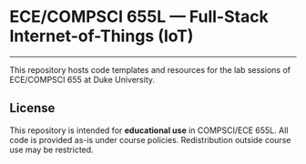 # ECE/COMPSCI 655L — Full-Stack Internet-of-Things (IoT)
---
This repository hosts code templates and resources for the lab sessions of ECE/COMPSCI 655 at Duke University.
## License
This repository is intended for **educational use** in COMPSCI/ECE 655L.
All code is provided as-is under course policies. Redistribution outside course use may be restricted.
